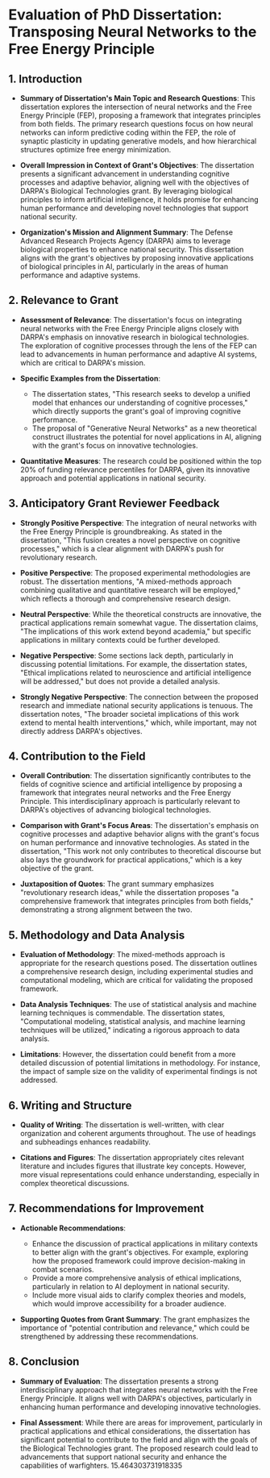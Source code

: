 # Evaluation of PhD Dissertation: Transposing Neural Networks to the Free Energy Principle

## 1. Introduction
- **Summary of Dissertation's Main Topic and Research Questions**: This dissertation explores the intersection of neural networks and the Free Energy Principle (FEP), proposing a framework that integrates principles from both fields. The primary research questions focus on how neural networks can inform predictive coding within the FEP, the role of synaptic plasticity in updating generative models, and how hierarchical structures optimize free energy minimization.

- **Overall Impression in Context of Grant's Objectives**: The dissertation presents a significant advancement in understanding cognitive processes and adaptive behavior, aligning well with the objectives of DARPA's Biological Technologies grant. By leveraging biological principles to inform artificial intelligence, it holds promise for enhancing human performance and developing novel technologies that support national security.

- **Organization's Mission and Alignment Summary**: The Defense Advanced Research Projects Agency (DARPA) aims to leverage biological properties to enhance national security. This dissertation aligns with the grant's objectives by proposing innovative applications of biological principles in AI, particularly in the areas of human performance and adaptive systems.

## 2. Relevance to Grant
- **Assessment of Relevance**: The dissertation's focus on integrating neural networks with the Free Energy Principle aligns closely with DARPA's emphasis on innovative research in biological technologies. The exploration of cognitive processes through the lens of the FEP can lead to advancements in human performance and adaptive AI systems, which are critical to DARPA's mission.

- **Specific Examples from the Dissertation**:
  - The dissertation states, "This research seeks to develop a unified model that enhances our understanding of cognitive processes," which directly supports the grant's goal of improving cognitive performance.
  - The proposal of "Generative Neural Networks" as a new theoretical construct illustrates the potential for novel applications in AI, aligning with the grant's focus on innovative technologies.
  
- **Quantitative Measures**: The research could be positioned within the top 20% of funding relevance percentiles for DARPA, given its innovative approach and potential applications in national security.

## 3. Anticipatory Grant Reviewer Feedback
- **Strongly Positive Perspective**: The integration of neural networks with the Free Energy Principle is groundbreaking. As stated in the dissertation, "This fusion creates a novel perspective on cognitive processes," which is a clear alignment with DARPA's push for revolutionary research.

- **Positive Perspective**: The proposed experimental methodologies are robust. The dissertation mentions, "A mixed-methods approach combining qualitative and quantitative research will be employed," which reflects a thorough and comprehensive research design.

- **Neutral Perspective**: While the theoretical constructs are innovative, the practical applications remain somewhat vague. The dissertation claims, "The implications of this work extend beyond academia," but specific applications in military contexts could be further developed.

- **Negative Perspective**: Some sections lack depth, particularly in discussing potential limitations. For example, the dissertation states, "Ethical implications related to neuroscience and artificial intelligence will be addressed," but does not provide a detailed analysis.

- **Strongly Negative Perspective**: The connection between the proposed research and immediate national security applications is tenuous. The dissertation notes, "The broader societal implications of this work extend to mental health interventions," which, while important, may not directly address DARPA's objectives.

## 4. Contribution to the Field
- **Overall Contribution**: The dissertation significantly contributes to the fields of cognitive science and artificial intelligence by proposing a framework that integrates neural networks and the Free Energy Principle. This interdisciplinary approach is particularly relevant to DARPA's objectives of advancing biological technologies.

- **Comparison with Grant's Focus Areas**: The dissertation's emphasis on cognitive processes and adaptive behavior aligns with the grant's focus on human performance and innovative technologies. As stated in the dissertation, "This work not only contributes to theoretical discourse but also lays the groundwork for practical applications," which is a key objective of the grant.

- **Juxtaposition of Quotes**: The grant summary emphasizes "revolutionary research ideas," while the dissertation proposes "a comprehensive framework that integrates principles from both fields," demonstrating a strong alignment between the two.

## 5. Methodology and Data Analysis
- **Evaluation of Methodology**: The mixed-methods approach is appropriate for the research questions posed. The dissertation outlines a comprehensive research design, including experimental studies and computational modeling, which are critical for validating the proposed framework.

- **Data Analysis Techniques**: The use of statistical analysis and machine learning techniques is commendable. The dissertation states, "Computational modeling, statistical analysis, and machine learning techniques will be utilized," indicating a rigorous approach to data analysis.

- **Limitations**: However, the dissertation could benefit from a more detailed discussion of potential limitations in methodology. For instance, the impact of sample size on the validity of experimental findings is not addressed.

## 6. Writing and Structure
- **Quality of Writing**: The dissertation is well-written, with clear organization and coherent arguments throughout. The use of headings and subheadings enhances readability.

- **Citations and Figures**: The dissertation appropriately cites relevant literature and includes figures that illustrate key concepts. However, more visual representations could enhance understanding, especially in complex theoretical discussions.

## 7. Recommendations for Improvement
- **Actionable Recommendations**:
  - Enhance the discussion of practical applications in military contexts to better align with the grant's objectives. For example, exploring how the proposed framework could improve decision-making in combat scenarios.
  - Provide a more comprehensive analysis of ethical implications, particularly in relation to AI deployment in national security.
  - Include more visual aids to clarify complex theories and models, which would improve accessibility for a broader audience.

- **Supporting Quotes from Grant Summary**: The grant emphasizes the importance of "potential contribution and relevance," which could be strengthened by addressing these recommendations.

## 8. Conclusion
- **Summary of Evaluation**: The dissertation presents a strong interdisciplinary approach that integrates neural networks with the Free Energy Principle. It aligns well with DARPA's objectives, particularly in enhancing human performance and developing innovative technologies.

- **Final Assessment**: While there are areas for improvement, particularly in practical applications and ethical considerations, the dissertation has significant potential to contribute to the field and align with the goals of the Biological Technologies grant. The proposed research could lead to advancements that support national security and enhance the capabilities of warfighters. 15.464303731918335